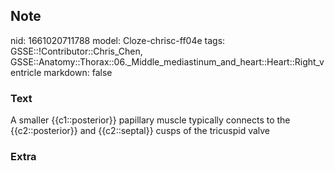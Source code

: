 ## Note
nid: 1661020711788
model: Cloze-chrisc-ff04e
tags: GSSE::!Contributor::Chris_Chen, GSSE::Anatomy::Thorax::06._Middle_mediastinum_and_heart::Heart::Right_ventricle
markdown: false

### Text
<div class="toggle">
  A smaller {{c1::posterior}} papillary muscle typically connects
  to the {{c2::posterior}} and {{c2::septal}} cusps of the
  tricuspid valve
</div>

### Extra

